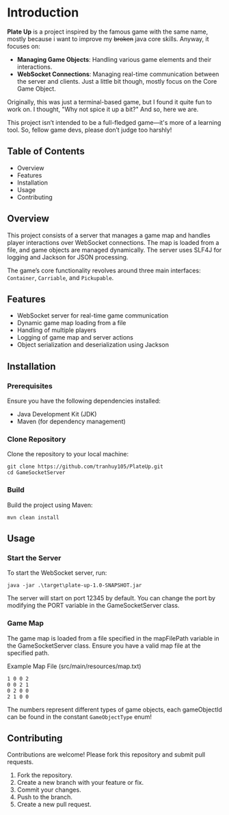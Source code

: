 # Introduction

**Plate Up** is a project inspired by the famous game with the same name, mostly because i want to improve my ~~broken~~ java core skills. Anyway, it focuses on:

- **Managing Game Objects**: Handling various game elements and their interactions.
- **WebSocket Connections**: Managing real-time communication between the server and clients. Just a little bit though, mostly focus on the Core Game Object.

Originally, this was just a terminal-based game, but I found it quite fun to work on. I thought, "Why not spice it up a bit?" And so, here we are.

This project isn’t intended to be a full-fledged game—it's more of a learning tool. So, fellow game devs, please don’t judge too harshly!


## Table of Contents

- Overview
- Features
- Installation
- Usage
- Contributing

## Overview

This project consists of a server that manages a game map and handles player interactions over WebSocket connections. The map is loaded from a file, and game objects are managed dynamically. The server uses SLF4J for logging and Jackson for JSON processing.

The game’s core functionality revolves around three main interfaces: `Container`, `Carriable`, and `Pickupable`.

## Features

- WebSocket server for real-time game communication
- Dynamic game map loading from a file
- Handling of multiple players
- Logging of game map and server actions
- Object serialization and deserialization using Jackson

## Installation

### Prerequisites

Ensure you have the following dependencies installed:

- Java Development Kit (JDK)
- Maven (for dependency management)

### Clone Repository

Clone the repository to your local machine:

    git clone https://github.com/tranhuy105/PlateUp.git
    cd GameSocketServer

### Build

Build the project using Maven:

    mvn clean install

## Usage

### Start the Server

To start the WebSocket server, run:

    java -jar .\target\plate-up-1.0-SNAPSHOT.jar 

The server will start on port 12345 by default. You can change the port by modifying the PORT variable in the GameSocketServer class.

### Game Map

The game map is loaded from a file specified in the mapFilePath variable in the GameSocketServer class. Ensure you have a valid map file at the specified path.

Example Map File (src/main/resources/map.txt)

    1 0 0 2
    0 0 2 1
    0 2 0 0
    2 1 0 0

The numbers represent different types of game objects, each gameObjectId can be found in the constant `GameObjectType` enum!

## Contributing

Contributions are welcome! Please fork this repository and submit pull requests.

1. Fork the repository.
2. Create a new branch with your feature or fix.
3. Commit your changes.
4. Push to the branch.
5. Create a new pull request.
